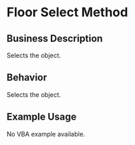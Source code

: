# Floor Select Method

## Business Description
Selects the object.

## Behavior
Selects the object.

## Example Usage
No VBA example available.
